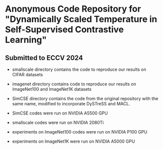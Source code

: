 # Anonymous Code Repository for "Dynamically Scaled Temperature in Self-Supervised Contrastive Learning"
## Submitted to ECCV 2024

- smallscale directory contains the code to reproduce our results on CIFAR datasets
- imagenet directory contains code to reproduce our results on ImageNet100 and ImageNet1K datasets
- SimCSE directory contains the code from the original repository with the same name, modified to incorporate DySTreSS and MACL.

- SimCSE codes were run on NVIDIA A5500 GPU
- smallscale codes were run on NVIDIA 2080Ti
- experiments on ImageNet100 codes were run on NVIDIA P100 GPU
- experiments on ImageNet1K were run on NVIDIA A5000 GPU
